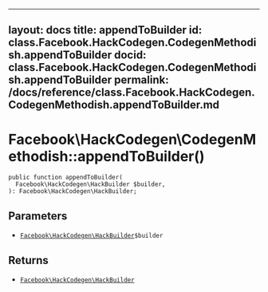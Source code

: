 
***

layout: docs
title: appendToBuilder
id: class.Facebook.HackCodegen.CodegenMethodish.appendToBuilder
docid: class.Facebook.HackCodegen.CodegenMethodish.appendToBuilder
permalink: /docs/reference/class.Facebook.HackCodegen.CodegenMethodish.appendToBuilder.md
---







# Facebook\\HackCodegen\\CodegenMethodish::appendToBuilder()




``` Hack
public function appendToBuilder(
  Facebook\HackCodegen\HackBuilder $builder,
): Facebook\HackCodegen\HackBuilder;
```




## Parameters




* [` Facebook\HackCodegen\HackBuilder `](<class.Facebook.HackCodegen.HackBuilder.md>)`` $builder ``




## Returns




- [` Facebook\HackCodegen\HackBuilder `](<class.Facebook.HackCodegen.HackBuilder.md>)